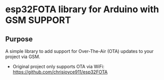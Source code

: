 # esp32FOTA library for Arduino with GSM SUPPORT

## Purpose

A simple library to add support for Over-The-Air (OTA) updates to your project via GSM.
* Original project only supports OTA via WiFi: https://github.com/chrisjoyce911/esp32FOTA
